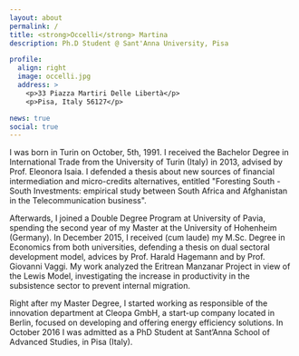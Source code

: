 ```yaml
---
layout: about
permalink: /
title: <strong>Occelli</strong> Martina
description: Ph.D Student @ Sant'Anna University, Pisa

profile:
  align: right
  image: occelli.jpg
  address: >
    <p>33 Piazza Martiri Delle Libertà</p>
    <p>Pisa, Italy 56127</p>

news: true
social: true
---
```


I was born in Turin on October, 5th, 1991. I received the Bachelor Degree in International Trade from the University of Turin (Italy) in 2013, advised by Prof. Eleonora Isaia. I defended a thesis about new sources of financial intermediation and micro-credits alternatives, entitled "Foresting South - South Investments: empirical study between South Africa and Afghanistan in the Telecommunication business".

Afterwards, I joined a Double Degree Program at University of Pavia, spending the second year of my Master at the University of Hohenheim (Germany). In December 2015, I received (cum laude) my M.Sc. Degree in Economics from both universities, defending a thesis on dual sectoral development model, advices by Prof. Harald Hagemann and by Prof. Giovanni Vaggi. My work analyzed the Eritrean Manzanar Project in view of the Lewis Model, investigating the increase in productivity in the subsistence sector to prevent internal migration.

Right after my Master Degree, I started working as responsible of the innovation department at Cleopa GmbH, a start-up company located in Berlin, focused on developing and offering energy efficiency solutions. In October 2016 I was admitted as a PhD Student at Sant’Anna School of Advanced Studies, in Pisa (Italy).
